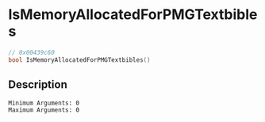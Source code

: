 # IsMemoryAllocatedForPMGTextbibles
```c
// 0x00439c60
bool IsMemoryAllocatedForPMGTextbibles()
```
## Description
```
Minimum Arguments: 0
Maximum Arguments: 0
```
